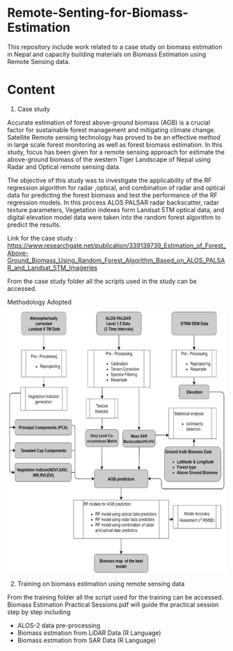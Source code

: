 # Remote-Senting-for-Biomass-Estimation
This repository include work related to a case study on biomass estimation in Nepal and capacity building materials on Biomass Estimation using Remote Sensing data.

# Content

1) Case study

Accurate estimation of forest above-ground biomass (AGB) is a crucial factor for sustainable forest management and mitigating climate change. Satellite Remote sensing technology has proved to be an effective method in large scale forest monitoring as well as forest biomass estimation. In this study, focus has been given for a remote sensing approach for estimate the above-ground biomass of the western Tiger Landscape of Nepal using Radar and Optical remote sensing data.

The objective of this study was to investigate the applicability of the RF regression algorithm for radar ,optical, and combination of radar and optical data for predicting the forest biomass and test the performance of the RF regression models. In this process ALOS PALSAR radar backscatter, radar texture parameters, Vegetation indexes form Landsat 5TM optical data, and digital elevation model data were taken into the random forest algorithm to predict the results. 

Link for the case study : https://www.researchgate.net/publication/339139739_Estimation_of_Forest_Above-Ground_Biomass_Using_Random_Forest_Algorithm_Based_on_ALOS_PALSAR_and_Landsat_5TM_Imageries

From the case study folder all the scripts used in the study can be accessed.

Methodology Adopted

<img src="https://github.com/chathumal93/Remote-Sensing-for-Biomass-Estimation/blob/main/Images/Methodology.png" width="600" height="600" />


2) Training on biomass estimation using remote sensing data

From the training folder all the script used for the training can be accessed. Biomass Estimation Practical Sessions.pdf will guide the practical session step by step including
* ALOS-2 data pre-processing
* Biomass estmation from LiDAR Data (R Language)
* Biomass estmation from SAR Data  (R Language)


